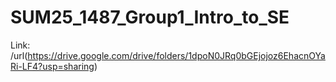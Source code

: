 # SUM25_1487_Group1_Intro_to_SE
Link: /url(https://drive.google.com/drive/folders/1dpoN0JRq0bGEjojoz6EhacnOYaRi-LF4?usp=sharing)
